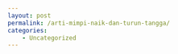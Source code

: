 ```yaml
---
layout: post
permalink: /arti-mimpi-naik-dan-turun-tangga/
categories:
    - Uncategorized
---
```


